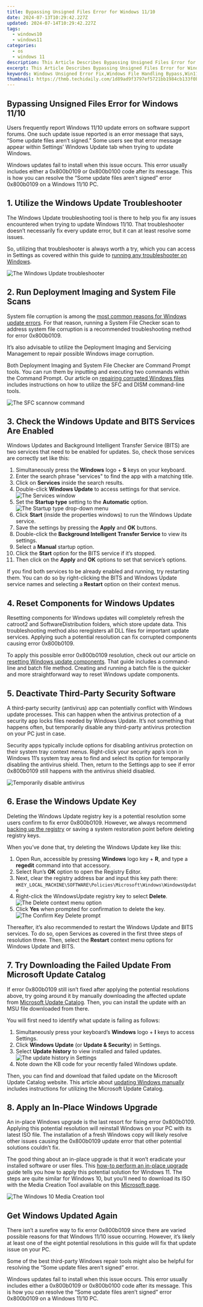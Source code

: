 ```yaml
---
title: Bypassing Unsigned Files Error for Windows 11/10
date: 2024-07-13T10:29:42.227Z
updated: 2024-07-14T10:29:42.227Z
tags:
  - windows10
  - windows11
categories:
  - os
  - windows 11
description: This Article Describes Bypassing Unsigned Files Error for Windows 11/10
excerpt: This Article Describes Bypassing Unsigned Files Error for Windows 11/10
keywords: Windows Unsigned Error Fix,Windows File Handling Bypass,Win11/10 Signature Exception,Silent Installation Skip Error,Unsigned Files Troubleshoot,W11/W10 Bootloader Correction,Bypassing File Validity Issue
thumbnail: https://thmb.techidaily.com/1d89ad9f3797ef5721bb1984cb133f0b9a82053479b93a4aeb543f338378bede.jpg
---
```


## Bypassing Unsigned Files Error for Windows 11/10

 Users frequently report Windows 11/10 update errors on software support forums. One such update issue reported is an error message that says, “Some update files aren’t signed.” Some users see that error message appear within Settings’ Windows Update tab when trying to update Windows.

 Windows updates fail to install when this issue occurs. This error usually includes either a 0x800b0109 or 0x800b0100 code after its message. This is how you can resolve the “Some update files aren’t signed” error 0x800b0109 on a Windows 11/10 PC.

## 1\. Utilize the Windows Update Troubleshooter

 The Windows Update troubleshooting tool is there to help you fix any issues encountered when trying to update Windows 11/10\. That troubleshooter doesn’t necessarily fix every update error, but it can at least resolve some issues.

 So, utilizing that troubleshooter is always worth a try, which you can access in Settings as covered within this guide to [running any troubleshooter on Windows](https://www.makeuseof.com/run-troubleshooter-windows-10-11/).

![The Windows Update troubleshooter](https://static1.makeuseofimages.com/wordpress/wp-content/uploads/2023/08/windows-update-troubleshooter.jpg)

## 2\. Run Deployment Imaging and System File Scans

 System file corruption is among the [most common reasons for Windows update errors](https://www.makeuseof.com/reasons-why-windows-updates-fail/). For that reason, running a System File Checker scan to address system file corruption is a recommended troubleshooting method for error 0x800b0109\.

 It’s also advisable to utilize the Deployment Imaging and Servicing Management to repair possible Windows image corruption.

 Both Deployment Imaging and System File Checker are Command Prompt tools. You can run them by inputting and executing two commands within the Command Prompt. Our article on [repairing corrupted Windows files](https://www.makeuseof.com/windows-built-in-repair-tools/) includes instructions on how to utilize the SFC and DISM command-line tools.

![The SFC scannow command](https://static1.makeuseofimages.com/wordpress/wp-content/uploads/2023/08/the-sfc-scannow.jpg)

## 3\. Check the Windows Update and BITS Services Are Enabled

 Windows Updates and Background Intelligent Transfer Service (BITS) are two services that need to be enabled for updates. So, check those services are correctly set like this:

1. Simultaneously press the **Windows** logo + **S** keys on your keyboard.
2. Enter the search phrase "services" to find the app with a matching title.
3. Click on **Services** inside the search results.
4. Double-click **Windows Update** to access settings for that service.  
![The Services window](https://static1.makeuseofimages.com/wordpress/wp-content/uploads/2023/08/services-window.jpg)
5. Set the **Startup type** setting to the **Automatic** option.  
![The Startup type drop-down menu](https://static1.makeuseofimages.com/wordpress/wp-content/uploads/2023/08/startup-type-drop-down-menu.jpg)
6. Click **Start** (inside the properties windows) to run the Windows Update service.
7. Save the settings by pressing the **Apply** and **OK** buttons.
8. Double-click the **Background Intelligent Transfer Service** to view its settings.
9. Select a **Manual** startup option.
10. Click the **Start** option for the BITS service if it’s stopped.
11. Then click on the **Apply** and **OK** options to set that service’s options.

 If you find both services to be already enabled and running, try restarting them. You can do so by right-clicking the BITS and Windows Update service names and selecting a **Restart** option on their context menus.

## 4\. Reset Components for Windows Updates

 Resetting components for Windows updates will completely refresh the catroot2 and SoftwareDistribution folders, which store update data. This troubleshooting method also reregisters all DLL files for important update services. Applying such a potential resolution can fix corrupted components causing error 0x800b0109\.

 To apply this possible error 0x800b0109 resolution, check out our article on [resetting Windows update components](https://www.makeuseof.com/reset-windows-update-components/). That guide includes a command-line and batch file method. Creating and running a batch file is the quicker and more straightforward way to reset Windows update components.

## 5\. Deactivate Third-Party Security Software

 A third-party security (antivirus) app can potentially conflict with Windows update processes. This can happen when the antivirus protection of a security app locks files needed by Windows Update. It’s not something that happens often, but temporarily disable any third-party antivirus protection on your PC just in case.

 Security apps typically include options for disabling antivirus protection on their system tray context menus. Right-click your security app’s icon in Windows 11’s system tray area to find and select its option for temporarily disabling the antivirus shield. Then, return to the Settings app to see if error 0x800b0109 still happens with the antivirus shield disabled.

![Temporarily disable antivirus](https://static1.makeuseofimages.com/wordpress/wp-content/uploads/2022/06/disable-antivirus.jpg)

## 6\. Erase the Windows Update Key

 Deleting the Windows Update registry key is a potential resolution some users confirm to fix error 0x800b0109\. However, we always recommend [backing up the registry](https://www.makeuseof.com/tag/backup-restore-windows-registry/) or saving a system restoration point before deleting registry keys.

 When you’ve done that, try deleting the Windows Update key like this:

1. Open Run, accessible by pressing **Windows** logo key + **R**, and type a **regedit** command into that accessory.
2. Select Run’s **OK** option to open the Registry Editor.
3. Next, clear the registry address bar and input this key path there:  
`HKEY_LOCAL_MACHINE\SOFTWARE\Policies\Microsoft\Windows\WindowsUpdate`
4. Right-click the WindowsUpdate registry key to select **Delete**.  
![The Delete context menu option](https://static1.makeuseofimages.com/wordpress/wp-content/uploads/2023/08/the-delete-option-1.jpg)
5. Click **Yes** when prompted for confirmation to delete the key.  
![The Confirm Key Delete prompt](https://static1.makeuseofimages.com/wordpress/wp-content/uploads/2023/08/delete-key-confirmation-1.jpg)

 Thereafter, it’s also recommended to restart the Windows Update and BITS services. To do so, open Services as covered in the first three steps of resolution three. Then, select the **Restart** context menu options for Windows Update and BITS.

## 7\. Try Downloading the Failed Update From Microsoft Update Catalog

 If error 0x800b0109 still isn’t fixed after applying the potential resolutions above, try going around it by manually downloading the affected update from [Microsoft Update Catalog](https://www.catalog.update.microsoft.com/Home.aspx). Then, you can install the update with an MSU file downloaded from there.

 You will first need to identify what update is failing as follows:

1. Simultaneously press your keyboard’s **Windows** logo + **I** keys to access Settings.
2. Click **Windows Update** (or **Update & Security**) in Settings.
3. Select **Update history** to view installed and failed updates.  
![The update history in Settings](https://static1.makeuseofimages.com/wordpress/wp-content/uploads/2023/08/update-history4.jpg)
4. Note down the KB code for your recently failed Windows update.

 Then, you can find and download that failed update on the Microsoft Update Catalog website. This article about [updating Windows manually](https://www.makeuseof.com/update-windows-manually/) includes instructions for utilizing the Microsoft Update Catalog.

## 8\. Apply an In-Place Windows Upgrade

 An in-place Windows upgrade is the last resort for fixing error 0x800b0109\. Applying this potential resolution will reinstall Windows on your PC with its latest ISO file. The installation of a fresh Windows copy will likely resolve other issues causing the 0x800b0109 update error that other potential solutions couldn’t fix.

 The good thing about an in-place upgrade is that it won’t eradicate your installed software or user files. This [how-to perform an in-place upgrade](https://www.makeuseof.com/in-place-upgrade-windows-11/) guide tells you how to apply this potential solution for Windows 11\. The steps are quite similar for Windows 10, but you’ll need to download its ISO with the Media Creation Tool available on this [Microsoft page](https://www.microsoft.com/en-gb/software-download/windows10).

![The Windows 10 Media Creation tool](https://static1.makeuseofimages.com/wordpress/wp-content/uploads/2023/08/windows-10-setup-window.jpg)

## Get Windows Updated Again

 There isn’t a surefire way to fix error 0x800b0109 since there are varied possible reasons for that Windows 11/10 issue occurring. However, it’s likely at least one of the eight potential resolutions in this guide will fix that update issue on your PC.

 Some of the best third-party Windows repair tools might also be helpful for resolving the “Some update files aren’t signed” error.

 Windows updates fail to install when this issue occurs. This error usually includes either a 0x800b0109 or 0x800b0100 code after its message. This is how you can resolve the “Some update files aren’t signed” error 0x800b0109 on a Windows 11/10 PC.



<ins class="adsbygoogle"
      style="display:block"
      data-ad-client="ca-pub-7571918770474297"
      data-ad-slot="8358498916"
      data-ad-format="auto"
      data-full-width-responsive="true"></ins>

